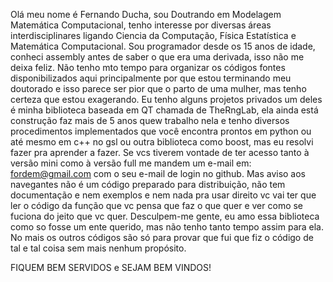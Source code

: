 Olá meu nome é Fernando Ducha, sou Doutrando em Modelagem Matemática Computacional, tenho interesse por diversas áreas interdisciplinares ligando Ciencia da Computação,
Física Estatística e Matemática Computacional. Sou programador desde os 15 anos de idade, conheci assembly antes de saber o que era uma derivada, isso não me deixa feliz.
Não tenho mto tempo para organizar os códigos fontes disponibilizados aqui principalmente por que estou terminando meu doutorado e isso parece  ser  pior que o parto de
uma mulher, mas tenho certeza que estou exagerando. Eu tenho alguns projetos privados um deles é minha biblioteca baseada em QT chamada de TheRngLab, ela ainda está
construção faz mais de 5 anos quew trabalho nela e tenho diversos procedimentos implementados que você encontra prontos em python ou até mesmo em c++ no gsl ou outra
biblioteca como  boost, mas eu resolvi fazer pra aprender a fazer. Se vcs tiverem vontade de ter acesso tanto à versão mini como à versão full me mandem um e-mail em:
fordem@gmail.com com o seu e-mail de login no github. Mas aviso aos navegantes não é um código preparado para distribuição, não tem documentação e nem exemplos e nem
nada pra usar direito vc vai ter que ler o código da função que vc pensa que faz o que quer e ver como se fuciona do jeito que vc quer. Desculpem-me gente, eu  amo essa
biblioteca como so fosse um ente querido, mas  não tenho tanto tempo assim para  ela.
No mais os outros códigos são  só para provar que fui que fiz o código de tal e tal coisa sem mais nenhum propósito.

FIQUEM BEM SERVIDOS e SEJAM BEM VINDOS!
